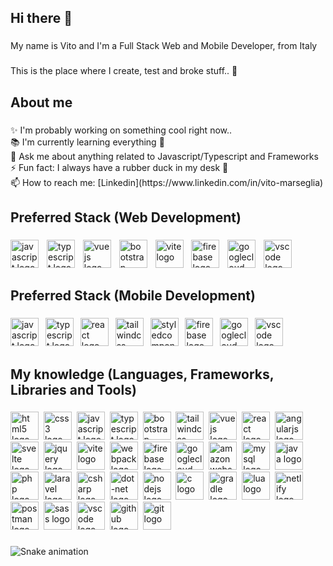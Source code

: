 <!--
**VitoMars/VitoMars** is a ✨ _special_ ✨ repository because its `README.md` (this file) appears on your GitHub profile.

Here are some ideas to get you started:

- 🔭 I’m currently working on ...
- 🌱 I’m currently learning ...
- 👯 I’m looking to collaborate on ...
- 🤔 I’m looking for help with ...
- 💬 Ask me about ...
- 📫 How to reach me: ...
- 😄 Pronouns: ...
- ⚡ Fun fact: ...
-->

<h2 align="left">Hi there 👋</h2>

###

<p align="left">My name is Vito and I'm a Full Stack Web and Mobile Developer, from Italy</p>

###

<p align="left">This is the place where I create, test and broke stuff.. 🤣</p>

###

<h2 align="left">About me</h2>

###

<p align="left">✨ I'm probably working on something cool right now..<br>📚 I'm currently learning everything 🤣<br>💬 Ask me about anything related to Javascript/Typescript and Frameworks<br>⚡ Fun fact: I always have a rubber duck in my desk 🐥<br>📫 How to reach me: [Linkedin](https://www.linkedin.com/in/vito-marseglia)</p>

###

<h2 align="left">Preferred Stack (Web Development)</h2>

###

<div align="left">
  <img src="https://skillicons.dev/icons?i=js" height="45" alt="javascript logo"  />
  <img width="5" />
  <img src="https://skillicons.dev/icons?i=ts" height="45" alt="typescript logo"  />
  <img width="5" />
  <img src="https://skillicons.dev/icons?i=vue" height="45" alt="vuejs logo"  />
  <img width="5" />
  <img src="https://skillicons.dev/icons?i=bootstrap" height="45" alt="bootstrap logo"  />
  <img width="5" />
  <img src="https://skillicons.dev/icons?i=vite" height="45" alt="vite logo"  />
  <img width="5" />
  <img src="https://skillicons.dev/icons?i=firebase" height="45" alt="firebase logo"  />
  <img width="5" />
  <img src="https://skillicons.dev/icons?i=gcp" height="45" alt="googlecloud logo"  />
  <img width="5" />
  <img src="https://skillicons.dev/icons?i=vscode" height="45" alt="vscode logo"  />
</div>

###

<h2 align="left">Preferred Stack (Mobile Development)</h2>

###

<div align="left">
  <img src="https://skillicons.dev/icons?i=js" height="45" alt="javascript logo"  />
  <img width="3" />
  <img src="https://skillicons.dev/icons?i=ts" height="45" alt="typescript logo"  />
  <img width="3" />
  <img src="https://skillicons.dev/icons?i=react" height="45" alt="react logo"  />
  <img width="3" />
  <img src="https://skillicons.dev/icons?i=tailwind" height="45" alt="tailwindcss logo"  />
  <img width="3" />
  <img src="https://skillicons.dev/icons?i=styledcomponents" height="45" alt="styledcomponents logo"  />
  <img width="3" />
  <img src="https://skillicons.dev/icons?i=firebase" height="45" alt="firebase logo"  />
  <img width="3" />
  <img src="https://skillicons.dev/icons?i=gcp" height="45" alt="googlecloud logo"  />
  <img width="3" />
  <img src="https://skillicons.dev/icons?i=vscode" height="45" alt="vscode logo"  />
</div>

###

<h2 align="left">My knowledge (Languages, Frameworks, Libraries and Tools)</h2>

###

<div align="left">
  <img src="https://skillicons.dev/icons?i=html" height="45" alt="html5 logo"  />
  <img width="0" />
  <img src="https://skillicons.dev/icons?i=css" height="45" alt="css3 logo"  />
  <img width="0" />
  <img src="https://skillicons.dev/icons?i=js" height="45" alt="javascript logo"  />
  <img width="0" />
  <img src="https://skillicons.dev/icons?i=ts" height="45" alt="typescript logo"  />
  <img width="0" />
  <img src="https://skillicons.dev/icons?i=bootstrap" height="45" alt="bootstrap logo"  />
  <img width="0" />
  <img src="https://skillicons.dev/icons?i=tailwind" height="45" alt="tailwindcss logo"  />
  <img width="0" />
  <img src="https://skillicons.dev/icons?i=vue" height="45" alt="vuejs logo"  />
  <img width="0" />
  <img src="https://skillicons.dev/icons?i=react" height="45" alt="react logo"  />
  <img width="0" />
  <img src="https://skillicons.dev/icons?i=angular" height="45" alt="angularjs logo"  />
  <img width="0" />
  <img src="https://skillicons.dev/icons?i=svelte" height="45" alt="svelte logo"  />
  <img width="0" />
  <img src="https://skillicons.dev/icons?i=jquery" height="45" alt="jquery logo"  />
  <img width="0" />
  <img src="https://skillicons.dev/icons?i=vite" height="45" alt="vite logo"  />
  <img width="0" />
  <img src="https://skillicons.dev/icons?i=webpack" height="45" alt="webpack logo"  />
  <img width="0" />
  <img src="https://skillicons.dev/icons?i=firebase" height="45" alt="firebase logo"  />
  <img width="0" />
  <img src="https://skillicons.dev/icons?i=gcp" height="45" alt="googlecloud logo"  />
  <img width="0" />
  <img src="https://skillicons.dev/icons?i=aws" height="45" alt="amazonwebservices logo"  />
  <img width="0" />
  <img src="https://skillicons.dev/icons?i=mysql" height="45" alt="mysql logo"  />
  <img width="0" />
  <img src="https://skillicons.dev/icons?i=java" height="45" alt="java logo"  />
  <img width="0" />
  <img src="https://skillicons.dev/icons?i=php" height="45" alt="php logo"  />
  <img width="0" />
  <img src="https://skillicons.dev/icons?i=laravel" height="45" alt="laravel logo"  />
  <img width="0" />
  <img src="https://skillicons.dev/icons?i=cs" height="45" alt="csharp logo"  />
  <img width="0" />
  <img src="https://skillicons.dev/icons?i=dotnet" height="45" alt="dot-net logo"  />
  <img width="0" />
  <img src="https://skillicons.dev/icons?i=nodejs" height="45" alt="nodejs logo"  />
  <img width="0" />
  <img src="https://skillicons.dev/icons?i=c" height="45" alt="c logo"  />
  <img width="0" />
  <img src="https://skillicons.dev/icons?i=gradle" height="45" alt="gradle logo"  />
  <img width="0" />
  <img src="https://skillicons.dev/icons?i=lua" height="45" alt="lua logo"  />
  <img width="0" />
  <img src="https://skillicons.dev/icons?i=netlify" height="45" alt="netlify logo"  />
  <img width="0" />
  <img src="https://skillicons.dev/icons?i=postman" height="45" alt="postman logo"  />
  <img width="0" />
  <img src="https://skillicons.dev/icons?i=sass" height="45" alt="sass logo"  />
  <img width="0" />
  <img src="https://skillicons.dev/icons?i=vscode" height="45" alt="vscode logo"  />
  <img width="0" />
  <img src="https://skillicons.dev/icons?i=github" height="45" alt="github logo"  />
  <img width="0" />
  <img src="https://skillicons.dev/icons?i=git" height="45" alt="git logo"  />
</div>

###

<img src="https://raw.githubusercontent.com/VitoMars/VitoMars/output/snake.svg" alt="Snake animation" />

###